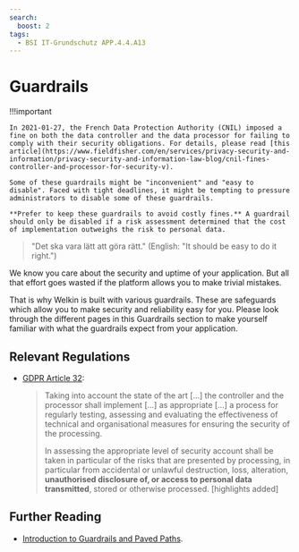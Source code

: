 ```yaml
---
search:
  boost: 2
tags:
  - BSI IT-Grundschutz APP.4.4.A13
---
```


# Guardrails

!!!important

    In 2021-01-27, the French Data Protection Authority (CNIL) imposed a fine on both the data controller and the data processor for failing to comply with their security obligations. For details, please read [this article](https://www.fieldfisher.com/en/services/privacy-security-and-information/privacy-security-and-information-law-blog/cnil-fines-controller-and-processor-for-security-v).

    Some of these guardrails might be "inconvenient" and "easy to disable". Faced with tight deadlines, it might be tempting to pressure administrators to disable some of these guardrails.

    **Prefer to keep these guardrails to avoid costly fines.** A guardrail should only be disabled if a risk assessment determined that the cost of implementation outweighs the risk to personal data.

<!-- vale off -->
> "Det ska vara lätt att göra rätt." (English: "It should be easy to do it right.")
<!-- vale on -->

We know you care about the security and uptime of your application. But all that effort goes wasted if the platform allows you to make trivial mistakes.

That is why Welkin is built with various guardrails. These are safeguards which allow you to make security and reliability easy for you.
Please look through the different pages in this Guardrails section to make yourself familiar with what the guardrails expect from your application.

## Relevant Regulations

- [GDPR Article 32](https://gdpr.fan/a32):

  > Taking into account the state of the art [...] the controller and the processor shall implement [...] as appropriate [...] a process for regularly testing, assessing and evaluating the effectiveness of technical and organisational measures for ensuring the security of the processing.
  >
  > In assessing the appropriate level of security account shall be taken in particular of the risks that are presented by processing, in particular from accidental or unlawful destruction, loss, alteration, **unauthorised disclosure of, or access to personal data transmitted**, stored or otherwise processed. [highlights added]

## Further Reading

- [Introduction to Guardrails and Paved Paths](https://www.daytona.io/dotfiles/introduction-to-guardrails-and-paved-paths).
